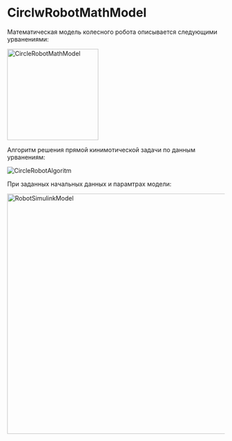 # CirclwRobotMathModel
 
Математическая модель колесного робота описывается следующими урванениями:

<img width="211" alt="CircleRobotMathModel" src="https://github.com/user-attachments/assets/58f47eaf-c9ee-44e7-b2b8-0b5a7b7963c2">

Алгоритм решения прямой кинимотической задачи по данным урванениям:

![CircleRobotAlgoritm](https://github.com/user-attachments/assets/283ac88a-52c7-4603-8e3b-7deb59dc27e9)

При заданных начальных данных и парамтрах модели:

<img width="556" alt="RobotSimulinkModel" src="https://github.com/user-attachments/assets/135af6c1-98a8-4091-a6eb-8ff4e0ebef3d">

